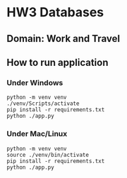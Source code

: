 # HW3 Databases

## Domain: Work and Travel
## How to run application
### Under Windows
```
python -m venv venv
./venv/Scripts/activate
pip install -r requirements.txt
python ./app.py
```

### Under Mac/Linux
```
python -m venv venv
source ./venv/bin/activate
pip install -r requirements.txt
python ./app.py
```

